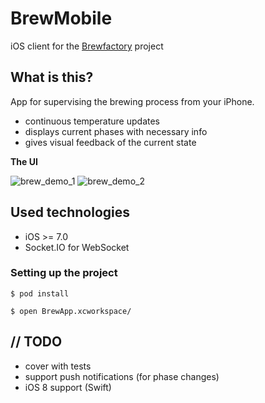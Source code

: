 BrewMobile
==========

iOS client for the [Brewfactory][1] project

What is this?
-------------
App for supervising the brewing process from your iPhone.

 - continuous temperature updates
 - displays current phases with necessary info
 - gives visual feedback of the current state

**The UI**

![brew_demo_1][2]
![brew_demo_2][3]
 
Used technologies
-----------------

 - iOS >= 7.0
 - Socket.IO for WebSocket

### Setting up the project ###
```
$ pod install

$ open BrewApp.xcworkspace/
```
// TODO
-------

 - cover with tests
 - support push notifications (for phase changes)
 - iOS 8 support (Swift)

  [1]: https://github.com/brewfactory/BrewCore
  [2]: http://vasarhelyia.github.io/BrewMobile/img/1.png
  [3]: http://vasarhelyia.github.io/BrewMobile/img/2.png

